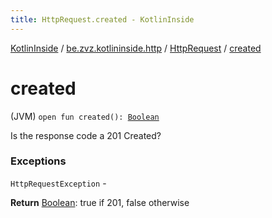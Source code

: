 ```yaml
---
title: HttpRequest.created - KotlinInside
---
```


[KotlinInside](../../index.html) / [be.zvz.kotlininside.http](../index.html) / [HttpRequest](index.html) / [created](./created.html)

# created

(JVM) `open fun created(): `[`Boolean`](https://kotlinlang.org/api/latest/jvm/stdlib/kotlin/-boolean/index.html)

Is the response code a 201 Created?

### Exceptions

`HttpRequestException` -

**Return**
[Boolean](https://kotlinlang.org/api/latest/jvm/stdlib/kotlin/-boolean/index.html): true if 201, false otherwise

